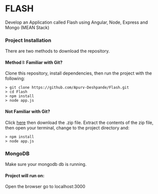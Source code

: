 # FLASH
Develop an Application called Flash using Angular, Node, Express and Mongo (MEAN Stack)

### Project Installation

There are two methods to download the repository.

#### Method I: Familiar with Git?
Clone this repository, install dependencies, then run the project with the following:

```
> git clone https://github.com/Apurv-Deshpande/Flash.git
> cd Flash
> npm install
> node app.js
```
#### Not Familiar with Git?
Click [here](https://github.com/Apurv-Deshpande/Flash.git) then download the .zip file. Extract the contents of the zip file, then open your terminal, change to the project directory and:

```
> npm install
> node app.js
```
### MongoDB
Make sure your mongodb db is running.

#### Project will run on:
Open the browser go to localhost:3000
